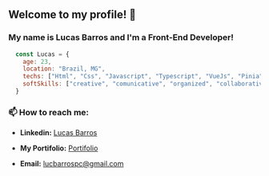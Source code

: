 ## Welcome to my profile! 👋

### My name is **Lucas Barros** and I'm a **Front-End Developer**!

```javascript
  const Lucas = {
    age: 23,
    location: "Brazil, MG",
    techs: ["Html", "Css", "Javascript", "Typescript", "VueJs", "Pinia", "Vuetify", "Quasar", "Vuex"],
    softSkills: ["creative", "comunicative", "organized", "collaborative", "disciplined", "optimistic"]
  }
```
### 📫 How to reach me:

 - **Linkedin:** [Lucas Barros](https://www.linkedin.com/in/lucas-barros-8a690a150/)

 - **My Portifolio:** [Portifolio](https://luscv.github.io/Portifolio_Lucas_Barros/)
 - **Email:** lucbarrospc@gmail.com
<!--
**Luscv/Luscv** is a ✨ _special_ ✨ repository because its `README.md` (this file) appears on your GitHub profile.

Here are some ideas to get you started:

- 🔭 I’m currently working on ...
- 🌱 I’m currently learning ...
- 👯 I’m looking to collaborate on ...
- 🤔 I’m looking for help with ...
- 💬 Ask me about ...
- 📫 How to reach me: ...
- 😄 Pronouns: ...
- ⚡ Fun fact: ...
-->
